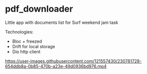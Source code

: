 # pdf_downloader

 
 Little app with documents list for Surf weekend jam task

Technologies:
 - Bloc + freezed
 - Drift for local storage
 - Dio http client



https://user-images.githubusercontent.com/121557430/230781728-654ddb8a-0b85-470b-a23e-49d0936bd976.mp4


